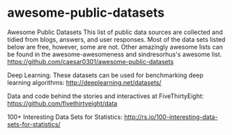 # awesome-public-datasets
Awesome Public Datasets
This list of public data sources are collected and tidied from blogs, answers, and user responses. Most of the data sets listed below are free, however, some are not. Other amazingly awesome lists can be found in the awesome-awesomeness and sindresorhus's awesome list.
https://github.com/caesar0301/awesome-public-datasets

Deep Learning.
These datasets can be used for benchmarking deep learning algorithms:
http://deeplearning.net/datasets/


Data and code behind the stories and interactives at FiveThirtyEight:
https://github.com/fivethirtyeight/data


100+ Interesting Data Sets for Statistics:
http://rs.io/100-interesting-data-sets-for-statistics/


